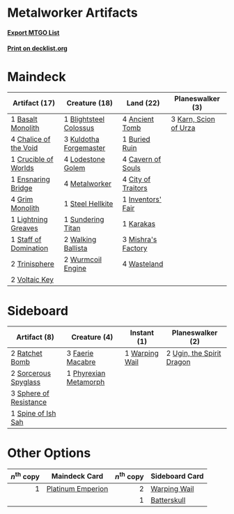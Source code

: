 # Metalworker Artifacts

#### [Export MTGO List](../collection/Metalworker%20Artifacts/Metalworker%20Artifacts.txt)
#### [Print on decklist.org](http://decklist.org/?deckmain=4%09Ancient%20Tomb%0A1%09Basalt%20Monolith%0A1%09Blightsteel%20Colossus%0A1%09Buried%20Ruin%0A4%09Cavern%20of%20Souls%0A4%09Chalice%20of%20the%20Void%0A4%09City%20of%20Traitors%0A1%09Crucible%20of%20Worlds%0A1%09Ensnaring%20Bridge%0A4%09Grim%20Monolith%0A1%09Inventors'%20Fair%0A1%09Karakas%0A3%09Karn,%20Scion%20of%20Urza%0A3%09Kuldotha%20Forgemaster%0A1%09Lightning%20Greaves%0A4%09Lodestone%20Golem%0A4%09Metalworker%0A3%09Mishra's%20Factory%0A1%09Staff%20of%20Domination%0A1%09Steel%20Hellkite%0A1%09Sundering%20Titan%0A2%09Trinisphere%0A2%09Voltaic%20Key%0A2%09Walking%20Ballista%0A4%09Wasteland%0A2%09Wurmcoil%20Engine&deckside=3%09Faerie%20Macabre%0A1%09Phyrexian%20Metamorph%0A2%09Ratchet%20Bomb%0A2%09Sorcerous%20Spyglass%0A3%09Sphere%20of%20Resistance%0A1%09Spine%20of%20Ish%20Sah%0A2%09Ugin,%20the%20Spirit%20Dragon%0A1%09Warping%20Wail)
# Maindeck

|                                         Artifact (17)                                          |                                          Creature (18)                                          |                                         Land (22)                                          |                                        Planeswalker (3)                                        |
|------------------------------------------------------------------------------------------------|-------------------------------------------------------------------------------------------------|--------------------------------------------------------------------------------------------|------------------------------------------------------------------------------------------------|
|1 [Basalt Monolith](http://gatherer.wizards.com/Pages/Card/Details.aspx?multiverseid=599)       |1 [Blightsteel Colossus](http://gatherer.wizards.com/Pages/Card/Details.aspx?multiverseid=221563)|4 [Ancient Tomb](http://gatherer.wizards.com/Pages/Card/Details.aspx?multiverseid=409567)   |3 [Karn, Scion of Urza](http://gatherer.wizards.com/Pages/Card/Details.aspx?multiverseid=442889)|
|4 [Chalice of the Void](http://gatherer.wizards.com/Pages/Card/Details.aspx?multiverseid=442211)|3 [Kuldotha Forgemaster](http://gatherer.wizards.com/Pages/Card/Details.aspx?multiverseid=215098)|1 [Buried Ruin](http://gatherer.wizards.com/Pages/Card/Details.aspx?multiverseid=389453)    |                                                                                                |
|1 [Crucible of Worlds](http://gatherer.wizards.com/Pages/Card/Details.aspx?multiverseid=129480) |4 [Lodestone Golem](http://gatherer.wizards.com/Pages/Card/Details.aspx?multiverseid=220536)     |4 [Cavern of Souls](http://gatherer.wizards.com/Pages/Card/Details.aspx?multiverseid=278058)|                                                                                                |
|1 [Ensnaring Bridge](http://gatherer.wizards.com/Pages/Card/Details.aspx?multiverseid=15866)    |4 [Metalworker](http://gatherer.wizards.com/Pages/Card/Details.aspx?multiverseid=15246)          |4 [City of Traitors](http://gatherer.wizards.com/Pages/Card/Details.aspx?multiverseid=6168) |                                                                                                |
|4 [Grim Monolith](http://gatherer.wizards.com/Pages/Card/Details.aspx?multiverseid=12626)       |1 [Steel Hellkite](http://gatherer.wizards.com/Pages/Card/Details.aspx?multiverseid=389693)      |1 [Inventors' Fair](http://gatherer.wizards.com/Pages/Card/Details.aspx?multiverseid=417820)|                                                                                                |
|1 [Lightning Greaves](http://gatherer.wizards.com/Pages/Card/Details.aspx?multiverseid=220528)  |1 [Sundering Titan](http://gatherer.wizards.com/Pages/Card/Details.aspx?multiverseid=442222)     |1 [Karakas](http://gatherer.wizards.com/Pages/Card/Details.aspx?multiverseid=413782)        |                                                                                                |
|1 [Staff of Domination](http://gatherer.wizards.com/Pages/Card/Details.aspx?multiverseid=50162) |2 [Walking Ballista](http://gatherer.wizards.com/Pages/Card/Details.aspx?multiverseid=423848)    |3 [Mishra's Factory](http://gatherer.wizards.com/Pages/Card/Details.aspx?multiverseid=2387) |                                                                                                |
|2 [Trinisphere](http://gatherer.wizards.com/Pages/Card/Details.aspx?multiverseid=43545)         |2 [Wurmcoil Engine](http://gatherer.wizards.com/Pages/Card/Details.aspx?multiverseid=389756)     |4 [Wasteland](http://gatherer.wizards.com/Pages/Card/Details.aspx?multiverseid=413790)      |                                                                                                |
|2 [Voltaic Key](http://gatherer.wizards.com/Pages/Card/Details.aspx?multiverseid=207889)        |                                                                                                 |                                                                                            |                                                                                                |


# Sideboard

|                                         Artifact (8)                                          |                                          Creature (4)                                          |                                       Instant (1)                                       |                                          Planeswalker (2)                                          |
|-----------------------------------------------------------------------------------------------|------------------------------------------------------------------------------------------------|-----------------------------------------------------------------------------------------|----------------------------------------------------------------------------------------------------|
|2 [Ratchet Bomb](http://gatherer.wizards.com/Pages/Card/Details.aspx?multiverseid=370623)      |3 [Faerie Macabre](http://gatherer.wizards.com/Pages/Card/Details.aspx?multiverseid=201822)     |1 [Warping Wail](http://gatherer.wizards.com/Pages/Card/Details.aspx?multiverseid=407522)|2 [Ugin, the Spirit Dragon](http://gatherer.wizards.com/Pages/Card/Details.aspx?multiverseid=391948)|
|2 [Sorcerous Spyglass](http://gatherer.wizards.com/Pages/Card/Details.aspx?multiverseid=435407)|1 [Phyrexian Metamorph](http://gatherer.wizards.com/Pages/Card/Details.aspx?multiverseid=214375)|                                                                                         |                                                                                                    |
|3 [Sphere of Resistance](http://gatherer.wizards.com/Pages/Card/Details.aspx?multiverseid=6160)|                                                                                                |                                                                                         |                                                                                                    |
|1 [Spine of Ish Sah](http://gatherer.wizards.com/Pages/Card/Details.aspx?multiverseid=376514)  |                                                                                                |                                                                                         |                                                                                                    |


# Other Options

|*n*<sup>th</sup> copy|                                       Maindeck Card                                        |*n*<sup>th</sup> copy|                                    Sideboard Card                                     |
|--------------------:|--------------------------------------------------------------------------------------------|--------------------:|---------------------------------------------------------------------------------------|
|                    1|[Platinum Emperion](http://gatherer.wizards.com/Pages/Card/Details.aspx?multiverseid=457134)|                    2|[Warping Wail](http://gatherer.wizards.com/Pages/Card/Details.aspx?multiverseid=407522)|
|                     |                                                                                            |                    1|[Batterskull](http://gatherer.wizards.com/Pages/Card/Details.aspx?multiverseid=233055) |

